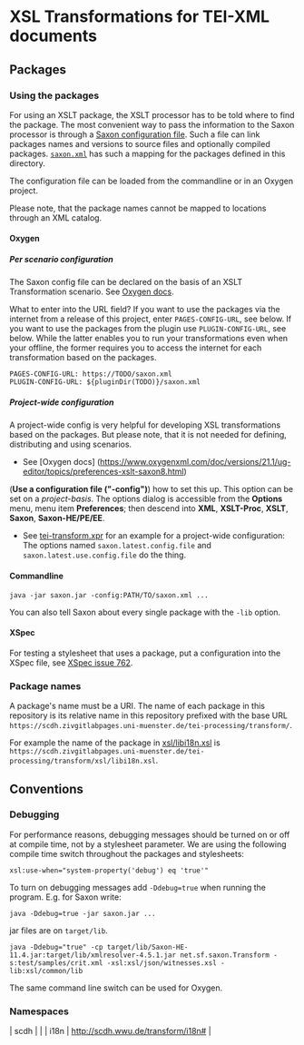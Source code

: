 # XSL Transformations for TEI-XML documents


## Packages

### Using the packages

For using an XSLT package, the XSLT processor has to be told where to
find the package. The most convenient way to pass the information to
the Saxon processor is through a [Saxon configuration
file](https://www.saxonica.com/documentation11/index.html#!configuration/configuration-file).
Such a file can link packages names and versions to source files and
optionally compiled packages. [`saxon.xml`](saxon.xml) has such a
mapping for the packages defined in this directory.

The configuration file can be loaded from the commandline or in an
Oxygen project.

Please note, that the package names cannot be mapped to locations
through an XML catalog.

#### Oxygen

##### Per scenario configuration

The Saxon config file can be declared on the basis of an XSLT
Transformation scenario. See [Oxygen
docs](https://www.oxygenxml.com/doc/versions/21.1/ug-editor/topics/advanced-saxon-xslt-options-x-publishing2.html).

What to enter into the URL field? If you want to use the packages via
the internet from a release of this project, enter `PAGES-CONFIG-URL`,
see below. If you want to use the packages from the plugin use
`PLUGIN-CONFIG-URL`, see below. While the latter enables you to run
your transformations even when your offline, the former requires you
to access the internet for each transformation based on the packages.


```{txt}
PAGES-CONFIG-URL: https://TODO/saxon.xml
PLUGIN-CONFIG-URL: ${pluginDir(TODO)}/saxon.xml
```

##### Project-wide configuration

A project-wide config is very helpful for developing XSL
transformations based on the packages. But please note, that it is not
needed for defining, distributing and using scenarios.

- See [Oxygen docs]
(https://www.oxygenxml.com/doc/versions/21.1/ug-editor/topics/preferences-xslt-saxon8.html)

(**Use a configuration file ("-config")**) how to set this up. This
option can be set on a *project-basis*. The options dialog is
accessible from the **Options** menu, menu item **Preferences**; then
descend into **XML**, **XSLT-Proc**, **XSLT**, **Saxon**,
**Saxon-HE/PE/EE**.

- See [tei-transform.xpr](tei-transform.xpr) for an example for a
project-wide configuration: The options named
`saxon.latest.config.file` and `saxon.latest.use.config.file` do the
thing.

#### Commandline

```{shell}
java -jar saxon.jar -config:PATH/TO/saxon.xml ...
```

You can also tell Saxon about every single package with the `-lib` option.

#### XSpec

For testing a stylesheet that uses a package, put a configuration into
the XSpec file, see [XSpec issue
762](https://github.com/xspec/xspec/issues/762).


### Package names

A package's name must be a URI. The name of each package in this
repository is its relative name in this repository prefixed with the
base URL
`https://scdh.zivgitlabpages.uni-muenster.de/tei-processing/transform/`.

For example the name of the package in
[xsl/libi18n.xsl](xsl/libi18n.xsl) is
`https://scdh.zivgitlabpages.uni-muenster.de/tei-processing/transform/xsl/libi18n.xsl`.


## Conventions

### Debugging

For performance reasons, debugging messages should be turned on or off
at compile time, not by a stylesheet parameter. We are using the
following compile time switch throughout the packages and stylesheets:

```
xsl:use-when="system-property('debug') eq 'true'"
```

To turn on debugging messages add `-Ddebug=true` when running the
program. E.g. for Saxon write:

```{shell}
java -Ddebug=true -jar saxon.jar ...
```

jar files are on `target/lib`.

```{shell}
java -Ddebug="true" -cp target/lib/Saxon-HE-11.4.jar:target/lib/xmlresolver-4.5.1.jar net.sf.saxon.Transform -s:test/samples/crit.xml -xsl:xsl/json/witnesses.xsl -lib:xsl/common/lib
```


The same command line switch can be used for Oxygen.


### Namespaces

| scdh | |
| i18n | http://scdh.wwu.de/transform/i18n# |
